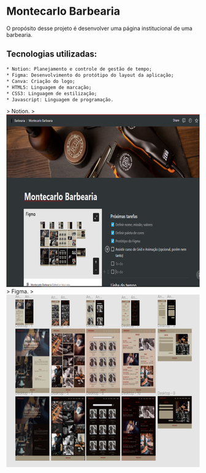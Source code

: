 # Montecarlo Barbearia

O propósito desse projeto é desenvolver uma página institucional de uma barbearia.

## Tecnologias utilizadas:

    * Notion: Planejamento e controle de gestão de tempo;
    * Figma: Desenvolvimento do protótipo do layout da aplicação;
    * Canva: Criação do logo;
    * HTML5: Linguagem de marcação;
    * CSS3: Linguagem de estilização;
    * Javascript: Linguagem de programação.

<div style="display:flex flex-direction:column justify-content:center">
> Notion.
> <img width="600px" height="450px" src="./img/README/notion.png">
> Figma.
> <img  width="600px" height="450px" src="./img/README/figma.png">
</div>
